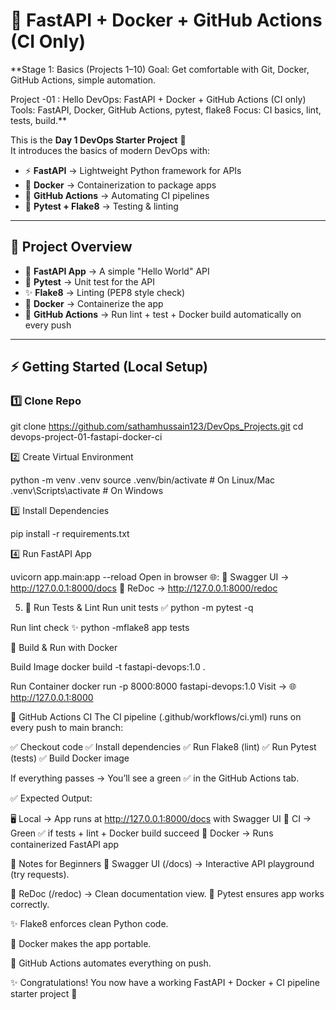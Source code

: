 # 🚀 FastAPI + Docker + GitHub Actions (CI Only)

**Stage 1: Basics (Projects 1–10)
Goal: Get comfortable with Git, Docker, GitHub Actions, simple automation.

Project -01 : Hello DevOps: FastAPI + Docker + GitHub Actions (CI only)
Tools: FastAPI, Docker, GitHub Actions, pytest, flake8
Focus: CI basics, lint, tests, build.**

This is the **Day 1 DevOps Starter Project** 🎯  
It introduces the basics of modern DevOps with:

- ⚡ **FastAPI** → Lightweight Python framework for APIs  
- 🐳 **Docker** → Containerization to package apps  
- 🤖 **GitHub Actions** → Automating CI pipelines  
- 🧪 **Pytest + Flake8** → Testing & linting  

---

## 📂 Project Overview

- 📌 **FastAPI App** → A simple "Hello World" API  
- 🧪 **Pytest** → Unit test for the API  
- ✨ **Flake8** → Linting (PEP8 style check)  
- 🐳 **Docker** → Containerize the app  
- 🤖 **GitHub Actions** → Run lint + test + Docker build automatically on every push  

---

## ⚡ Getting Started (Local Setup)

### 1️⃣ Clone Repo

git clone https://github.com/sathamhussain123/DevOps_Projects.git
cd devops-project-01-fastapi-docker-ci

2️⃣ Create Virtual Environment

python -m venv .venv
source .venv/bin/activate   # On Linux/Mac
.venv\Scripts\activate      # On Windows

3️⃣ Install Dependencies

pip install -r requirements.txt

4️⃣ Run FastAPI App

uvicorn app.main:app --reload
Open in browser 🌐:
      📖 Swagger UI → http://127.0.0.1:8000/docs
      📝 ReDoc → http://127.0.0.1:8000/redoc

5. 🧪 Run Tests & Lint
Run unit tests ✅
python -m pytest -q

Run lint check ✨
python -mflake8 app tests

🐳 Build & Run with Docker

Build Image
docker build -t fastapi-devops:1.0 .

Run Container
docker run -p 8000:8000 fastapi-devops:1.0
Visit → 🌐 http://127.0.0.1:8000

🤖 GitHub Actions CI
The CI pipeline (.github/workflows/ci.yml) runs on every push to main branch:

✅ Checkout code
✅ Install dependencies
✅ Run Flake8 (lint)
✅ Run Pytest (tests)
✅ Build Docker image

If everything passes → You’ll see a green ✅ in the GitHub Actions tab.

✅ Expected Output:

🖥️ Local → App runs at http://127.0.0.1:8000/docs with Swagger UI
🤖 CI → Green ✅ if tests + lint + Docker build succeed
🐳 Docker → Runs containerized FastAPI app

📌 Notes for Beginners
📖 Swagger UI (/docs) → Interactive API playground (try requests).

📝 ReDoc (/redoc) → Clean documentation view.
🧪 Pytest ensures app works correctly.

✨ Flake8 enforces clean Python code.

🐳 Docker makes the app portable.

🤖 GitHub Actions automates everything on push.


✨ Congratulations! You now have a working FastAPI + Docker + CI pipeline starter project 🎉

